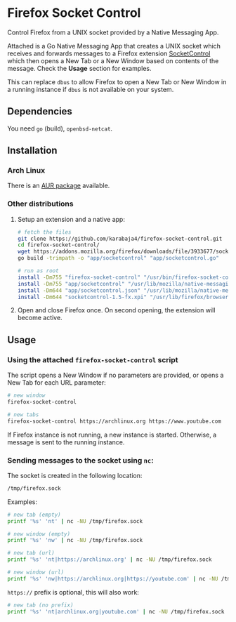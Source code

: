 # Firefox Socket Control

Control Firefox from a UNIX socket provided by a Native Messaging App.

Attached is a Go Native Messaging App that creates a UNIX socket which receives and forwards messages to a Firefox extension [SocketControl](https://addons.mozilla.org/en-US/firefox/addon/socketcontrol/) which then opens a New Tab or a New Window based on contents of the message. Check the **Usage** section for examples.

This can replace `dbus` to allow Firefox to open a New Tab or New Window in a running instance if `dbus` is not available on your system.

## Dependencies

You need `go` (build), `openbsd-netcat`.

## Installation

### Arch Linux

There is an [AUR package](https://aur.archlinux.org/packages/firefox-socket-control-git) available.

### Other distributions

1. Setup an extension and a native app:
   ```bash
   # fetch the files
   git clone https://github.com/karabaja4/firefox-socket-control.git
   cd firefox-socket-control/
   wget https://addons.mozilla.org/firefox/downloads/file/3933677/socketcontrol-1.5-fx.xpi
   go build -trimpath -o "app/socketcontrol" "app/socketcontrol.go"

   # run as root
   install -Dm755 "firefox-socket-control" "/usr/bin/firefox-socket-control"
   install -Dm755 "app/socketcontrol" "/usr/lib/mozilla/native-messaging-hosts/socketcontrol"
   install -Dm644 "app/socketcontrol.json" "/usr/lib/mozilla/native-messaging-hosts/socketcontrol.json"
   install -Dm644 "socketcontrol-1.5-fx.xpi" "/usr/lib/firefox/browser/extensions/native_control@karabaja4.xpi"
   ```

2. Open and close Firefox once. On second opening, the extension will become active.

## Usage

### Using the attached `firefox-socket-control` script

The script opens a New Window if no parameters are provided, or opens a New Tab for each URL parameter:

```bash
# new window
firefox-socket-control

# new tabs
firefox-socket-control https://archlinux.org https://www.youtube.com
```

If Firefox instance is not running, a new instance is started. Otherwise, a message is sent to the running instance.

### Sending messages to the socket using `nc`:

The socket is created in the following location:
   ```bash
   /tmp/firefox.sock
   ```

   Examples:
   ```bash
   # new tab (empty)
   printf '%s' 'nt' | nc -NU /tmp/firefox.sock

   # new window (empty)
   printf '%s' 'nw' | nc -NU /tmp/firefox.sock

   # new tab (url)
   printf '%s' 'nt|https://archlinux.org' | nc -NU /tmp/firefox.sock

   # new window (url)
   printf '%s' 'nw|https://archlinux.org|https://youtube.com' | nc -NU /tmp/firefox.sock
   ```
   `https://` prefix is optional, this will also work:

   ```bash
   # new tab (no prefix)
   printf '%s' 'nt|archlinux.org|youtube.com' | nc -NU /tmp/firefox.sock
   ```

